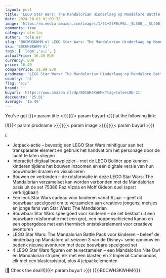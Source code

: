 ```yaml
---
layout: post
title: 'LEGO Star Wars: The Mandalorian Hinderlaag op Mandalore Battle Pack  Bouwbaar Speelgoed voor Kinderen  Bouwpakket om te Verzamelen  Rollenspel Cadeau voor Jongens en Meisjes vanaf 6 jaar 75373'
date: 2024-10-02 01:09:32
image: 'https://m.media-amazon.com/images/I/51+2tP8cP6L._SL500_._SL400_.jpg'
comments: true
category: ofertas
author: 'tole.es'
slug: 'B0CWH3KWHM-nl LEGO Star Wars: The Mandalorian Hinderlaag op Mandalore...'
sku: 'B0CWH3KWHM-nl'
tags: [ 'lego','🇳🇱', ]
actualPrice: 16.49 EUR
currency: EUR
price: 16.49
comparePrice: 21.99 EUR
prodname: 'LEGO Star Wars: The Mandalorian Hinderlaag op Mandalore Battle Pack  Bouwbaar Speelgoed voor Kinderen  Bouwpakket om te Verzamelen  Rollenspel Cadeau voor Jongens en Meisjes vanaf 6 jaar 75373'
country: 'nl'
flag: '🇳🇱'
brand: ''
buyurl: 'https://www.amazon.nl/dp/B0CWH3KWHM/?tag=tolees0b-21'
descuento: '25.01'
average: '16.49'
---
```


You've got [{{< param title >}}]({{< param buyurl >}}) at the following link:

[![{{< param prodname >}}]({{< param image >}})]({{< param buyurl >}})

ℹ️:

- Jetpack-actie – bevestig een LEGO Star Wars minifiguur aan het transparante element en gebruik het handvat om het personage door de lucht te laten vliegen
- Interactief digitaal bouwplezier – met de LEGO Builder app kunnen kinderen tijdens het bouwen inzoomen en een digitale versie van hun bouwmodel draaien en visualiseren
- Bouwen en verbinden – de rotsformatie in deze LEGO Star Wars: The Mandalorian verzamelset kan worden verbonden met de Mandalorian basis uit de set 75386 Paz Vizsla en Moff Gideon duel (apart verkrijgbaar)
- Een leuk Star Wars cadeau voor kinderen vanaf 6 jaar – geef dit bouwbaar speelgoed om te verzamelen aan creatieve jongens, meisjes en jonge fans van Star Wars: The Mandalorian
- Bouwbaar Star Wars speelgoed voor kinderen – de set bestaat uit een bouwbare rotsformatie met een grot, een noppenschietend kanon en een opbergdoos met een thermisch ontstekerelement voor creatieve avonturen
- LEGO Star Wars: The Mandalorian Battle Pack voor kinderen – beleef de hinderlaag op Mandalore uit seizoen 3 van de Disney+ serie opnieuw en bedenk nieuwe avonturen met deze bouwbare speelgoed set
- 4 LEGO Star Wars figuren om te verzamelen – een Mandalorian Nite Owl en Mandalorian strijder, elk met een blaster, en 2 Imperial Commandos, elk met een blasterpistool, plus 4 jetpackelementen

[🛒 Check the deal!!]({{< param buyurl >}})
{{<world>}}B0CWH3KWHM{{</world>}}
